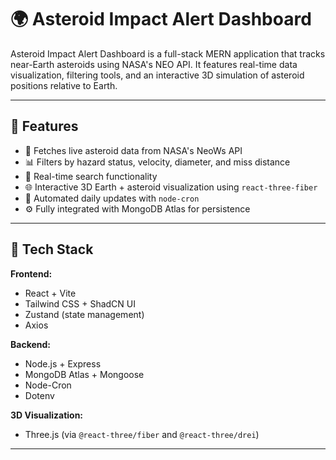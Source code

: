 # 🌍 Asteroid Impact Alert Dashboard

Asteroid Impact Alert Dashboard is a full-stack MERN application that tracks near-Earth asteroids using NASA's NEO API. It features real-time data visualization, filtering tools, and an interactive 3D simulation of asteroid positions relative to Earth.

---

## 🚀 Features

- 📡 Fetches live asteroid data from NASA's NeoWs API
- 📊 Filters by hazard status, velocity, diameter, and miss distance
- 🔎 Real-time search functionality
- 🌐 Interactive 3D Earth + asteroid visualization using `react-three-fiber`
- 📅 Automated daily updates with `node-cron`
- ⚙️ Fully integrated with MongoDB Atlas for persistence

---

## 🧰 Tech Stack

**Frontend:**
- React + Vite
- Tailwind CSS + ShadCN UI
- Zustand (state management)
- Axios

**Backend:**
- Node.js + Express
- MongoDB Atlas + Mongoose
- Node-Cron
- Dotenv

**3D Visualization:**
- Three.js (via `@react-three/fiber` and `@react-three/drei`)

---



